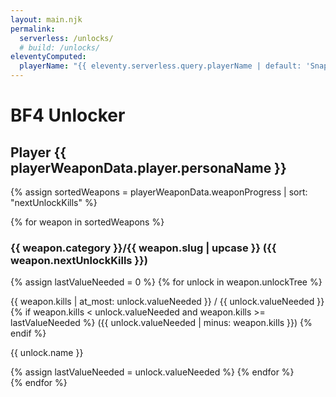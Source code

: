 ```yaml
---
layout: main.njk
permalink:
  serverless: /unlocks/
  # build: /unlocks/
eleventyComputed:
  playerName: "{{ eleventy.serverless.query.playerName | default: 'Snapstromegon' }}"
---
```


# BF4 Unlocker 

## Player {{ playerWeaponData.player.personaName }}

{% assign sortedWeapons = playerWeaponData.weaponProgress | sort: "nextUnlockKills" %}

<div class="weapons">
{% for weapon in sortedWeapons %}

<div class="weapon">

### {{ weapon.category }}/{{ weapon.slug | upcase }} ({{ weapon.nextUnlockKills }})

<div class="weaponUnlocks">
{% assign lastValueNeeded = 0 %}
{% for unlock in weapon.unlockTree %}
<div class="weaponUnlock {% if weapon.kills >= unlock.valueNeeded %}completed{% elsif weapon.kills >= lastValueNeeded %}active{% else %}open{% endif %}" style="
  --weapon-kills: {{ weapon.kills }};
  --unlock-completed: {{ unlock.valueNeeded }};
  --unlock-start: {{ lastValueNeeded }};">
<p class="valueNeeded">{{ weapon.kills | at_most: unlock.valueNeeded }} / {{ unlock.valueNeeded }} {% if weapon.kills < unlock.valueNeeded and weapon.kills >= lastValueNeeded %}
({{ unlock.valueNeeded | minus: weapon.kills }})
{% endif %}</p>
<p class="name">{{ unlock.name }}</p>
</div>
{% assign lastValueNeeded = unlock.valueNeeded %}
{% endfor %}
</div>
</div>
{% endfor %}
</div>
